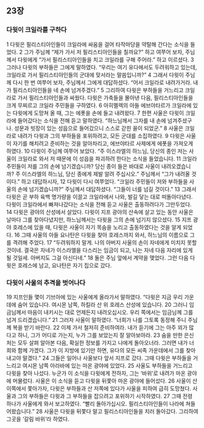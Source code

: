## 23장
### 다윗이 크일라를 구하다
1 다윗은 필리스티아인들이 크일라에 싸움을 걸어 타작마당을 약탈해 간다는 소식을 들었다.
2 그가 주님께 “제가 가서 저 필리스티아인들을 칠까요?” 하고 여쭈어 보자, 주님께서 다윗에게 “가서 필리스티아인들을 치고 크일라를 구해 주어라.” 하고 이르셨다.
3 그러나 다윗의 부하들은 그에게 말하였다. “우리는 여기 유다에서도 두려워하고 있는데, 크일라로 가서 필리스티아인들의 군대에 맞서라는 말씀입니까?”
4 그래서 다윗이 주님께 다시 한 번 여쭈어 보자, 주님께서 그에게 대답하셨다. “어서 크일라로 내려가거라. 내가 필리스티아인들을 네 손에 넘겨주겠다.”
5 그리하여 다윗은 부하들을 거느리고 크일라로 가서 필리스티아인들과 싸웠다. 다윗은 가축들을 몰아낸 다음, 필리스티아인들을 크게 무찌르고 크일라 주민들을 구하였다.
6 아히멜렉의 아들 에브야타르가 크일라에 있는 다윗에게 도망쳐 올 때, 그는 에폿을 손에 들고 내려왔다.
7 한편 사울은 다윗이 크일라에 들어갔다는 소식을 전해 듣고 말하였다. “하느님께서 그자를 내 손에 넘겨주셨구나. 성문과 빗장이 있는 성읍으로 들어갔으니 스스로 갇힌 꼴이 되었군.”
8 사울은 크일라로 내려가 다윗과 그의 부하들을 포위하려고, 모든 군대를 소집하였다.
9 다윗은 사울이 자기를 해치려고 준비하는 것을 알아차리고, 에브야타르 사제에게 에폿을 가져오게 하였다.
10 다윗이 주님께 여쭈어 보았다. “주 이스라엘의 하느님, 당신의 종인 저는 사울이 크일라로 와서 저 때문에 이 성읍을 파괴하려 한다는 소식을 들었습니다.
11 크일라 주민들이 저를 그의 손에 넘기겠습니까? 당신 종이 들은 바대로 사울이 내려오겠습니까? 주 이스라엘의 하느님, 당신 종에게 제발 알려 주십시오.” 주님께서 “그가 내려올 것이다.” 하고 대답하시자,
12 다윗이 다시 여쭈었다. “크일라 주민들이 저와 부하들을 사울의 손에 넘기겠습니까?” 주님께서 대답하셨다. “그들이 너를 넘길 것이다.”
13 그래서 다윗은 곧 부하 육백 명가량을 이끌고 크일라에서 나와, 발길 닿는 대로 떠돌아다녔다. 다윗이 크일라에서 빠져나갔다는 소식을 전해 듣고 사울은 출동하려다가 그만두었다.
14 다윗은 광야의 산성에서 살았다. 다윗이 지프 광야의 산속에 살고 있는 동안 사울은 날마다 그를 찾아다녔지만, 하느님께서는 다윗을 그의 손에 넘기지 않으셨다.
15 지프 광야 호레스에 있을 때, 다윗은 사울이 자기 목숨을 노리고 출동하였다는 것을 알게 되었다.
16 그때 사울의 아들 요나탄은 다윗을 찾아 호레스까지 와서, 하느님의 이름으로 그를 격려해 주었다.
17 “두려워하지 말게. 나의 아버지 사울의 손이 자네에게 미치지 못할 것이네. 결국은 자네가 이스라엘을 다스리는 임금이 되고, 나는 자네 다음 자리에 있게 될 것일세. 아버지도 그걸 아신다네.”
18 둘은 주님 앞에서 계약을 맺었다. 그런 다음 다윗은 호레스에 남고, 요나탄은 자기 집으로 갔다.
### 다윗이 사울의 추격을 벗어나다
19 지프인들 몇이 기브아에 있는 사울에게 올라가서 말하였다. “다윗은 지금 우리 가운데에 숨어 있습니다. 여시몬 남쪽, 하킬라 산 위 호레스 산성에 있습니다.
20 그러니 임금님께서 마음이 내키시는 대로 언제든지 내려오십시오. 우리 쪽에서는 임금님께 그를 넘겨 드리겠습니다.”
21 그러자 사울이 말하였다. “너희가 나를 그토록 동정해 주니 주님께 복을 받기 바란다.
22 이제 가서 철저히 준비하여라. 내가 듣기에 그는 아주 꾀가 많다고 하니, 그가 어디로 가는지, 누가 그를 보았는지 잘 알아보아라.
23 숨을 만한 은신처는 모두 살펴 알아본 다음, 확실한 정보를 가지고 나에게 돌아오너라. 그러면 내가 너희와 함께 가겠다. 그가 이 지방에 있기만 하면, 유다의 모든 씨족 가운데에서 그를 찾아내고야 말겠다.”
24 그들은 일어나 사울보다 앞서 지프로 갔다. 그때 다윗은 부하들을 거느리고 여시몬 남쪽 아라바에 있는 마온 광야에 있었다.
25 사울도 부하들을 거느리고 다윗을 찾아 나섰다. 누군가 이 소식을 다윗에게 전하자, 그는 ‘바위’로 내려가 마온 광야에 머물렀다. 사울은 이 소식을 듣고 다윗을 뒤쫓아 마온 광야에 들어섰다.
26 사울이 산 이쪽에서 쫓아가자, 다윗은 부하들과 산 저쪽에 있다가 사울을 피하여 급히 도망쳤다. 사울과 그의 부하들은 다윗과 그 부하들을 잡으려고 포위하기 시작하였다.
27 그때 전령 하나가 사울에게 와서 보고하였다. “빨리 돌아가십시오. 필리스티아인들이 나라에 쳐들어왔습니다.”
28 사울은 다윗을 뒤쫓다 말고 필리스티아인들을 치러 돌아갔다. 그리하여 그곳을 ‘갈림 바위’라 하였다.
